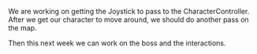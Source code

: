 We are working on getting the Joystick to pass to the CharacterController.
After we get our character to move around, we should do another pass on the map.

Then this next week we can work on the boss and the interactions.